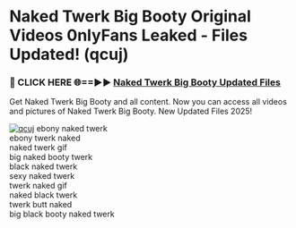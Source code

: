 # Naked Twerk Big Booty Original Videos 0nlyFans Leaked - Files Updated! (qcuj)

<h3>🔴 CLICK HERE 🌐==►► <a href="https://tinyurl.com/yckcrads" rel="nofollow">Naked Twerk Big Booty Updated Files</a></h3>

Get Naked Twerk Big Booty and all content. Now you can access all videos and pictures of Naked Twerk Big Booty. New Updated Files 2025!

[![qcuj](https://i.imgur.com/hpKpOFt.gif)](https://tinyurl.com/yckcrads)
ebony naked twerk<br>
ebony twerk naked<br>
naked twerk gif<br>
big naked booty twerk<br>
black naked twerk<br>
sexy naked twerk<br>
twerk naked gif<br>
naked black twerk<br>
twerk butt naked<br>
big black booty naked twerk